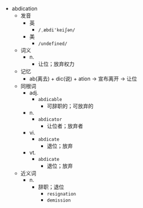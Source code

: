 - abdication
  - 发音
    - 英
      - `/ˌæbdi'keiʃən/`
    - 美
      - `/undefined/`
  - 词义
    - n.
      - 让位；放弃权力
  - 记忆
    - ab(离去) + dic(说) + ation → 宣布离开 → 让位
  - 同根词
    - adj.
      - `abdicable`
        - 可辞职的；可放弃的
    - n.
      - `abdicator`
        - 让位者；放弃者
    - vi.
      - `abdicate`
        - 退位；放弃
    - vt.
      - `abdicate`
        - 退位；放弃
  - 近义词
    - n.
      - 辞职；退位
        - `resignation`
        - `demission`
